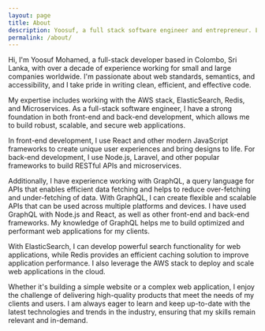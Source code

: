 ```yaml
---
layout: page
title: About
description: Yoosuf, a full stack software engineer and entrepreneur. Love creating great User Experience for users.
permalink: /about/
---
```


Hi, I'm Yoosuf Mohamed, a full-stack developer based in Colombo, Sri Lanka, with over a decade of experience working for small and large companies worldwide. I'm passionate about web standards, semantics, and accessibility, and I take pride in writing clean, efficient, and effective code.

My expertise includes working with the AWS stack, ElasticSearch, Redis, and Microservices. As a full-stack software engineer, I have a strong foundation in both front-end and back-end development, which allows me to build robust, scalable, and secure web applications.

In front-end development, I use React and other modern JavaScript frameworks to create unique user experiences and bring designs to life. For back-end development, I use Node.js, Laravel, and other popular frameworks to build RESTful APIs and microservices.

Additionally, I have experience working with GraphQL, a query language for APIs that enables efficient data fetching and helps to reduce over-fetching and under-fetching of data. With GraphQL, I can create flexible and scalable APIs that can be used across multiple platforms and devices. I have used GraphQL with Node.js and React, as well as other front-end and back-end frameworks. My knowledge of GraphQL helps me to build optimized and performant web applications for my clients.

With ElasticSearch, I can develop powerful search functionality for web applications, while Redis provides an efficient caching solution to improve application performance. I also leverage the AWS stack to deploy and scale web applications in the cloud.

Whether it's building a simple website or a complex web application, I enjoy the challenge of delivering high-quality products that meet the needs of my clients and users. I am always eager to learn and keep up-to-date with the latest technologies and trends in the industry, ensuring that my skills remain relevant and in-demand.
